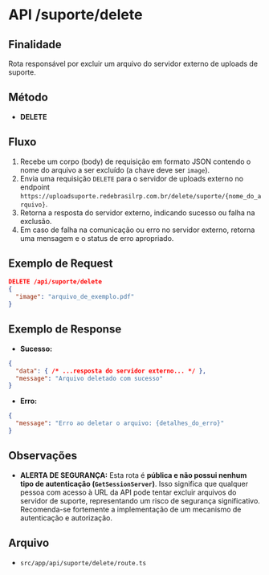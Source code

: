 # API /suporte/delete

## Finalidade
Rota responsável por excluir um arquivo do servidor externo de uploads de suporte.

## Método
- **DELETE**

## Fluxo
1.  Recebe um corpo (body) de requisição em formato JSON contendo o nome do arquivo a ser excluído (a chave deve ser `image`).
2.  Envia uma requisição `DELETE` para o servidor de uploads externo no endpoint `https://uploadsuporte.redebrasilrp.com.br/delete/suporte/{nome_do_arquivo}`.
3.  Retorna a resposta do servidor externo, indicando sucesso ou falha na exclusão.
4.  Em caso de falha na comunicação ou erro no servidor externo, retorna uma mensagem e o status de erro apropriado.

## Exemplo de Request
```json
DELETE /api/suporte/delete
{
  "image": "arquivo_de_exemplo.pdf"
}
```

## Exemplo de Response
- **Sucesso:**
```json
{
  "data": { /* ...resposta do servidor externo... */ },
  "message": "Arquivo deletado com sucesso"
}
```
- **Erro:**
```json
{
  "message": "Erro ao deletar o arquivo: {detalhes_do_erro}"
}
```

## Observações
- **ALERTA DE SEGURANÇA:** Esta rota é **pública e não possui nenhum tipo de autenticação (`GetSessionServer`)**. Isso significa que qualquer pessoa com acesso à URL da API pode tentar excluir arquivos do servidor de suporte, representando um risco de segurança significativo. Recomenda-se fortemente a implementação de um mecanismo de autenticação e autorização.

## Arquivo
- `src/app/api/suporte/delete/route.ts`
